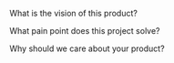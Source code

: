 What is the vision of this product?

What pain point does this project solve?

Why should we care about your product?
